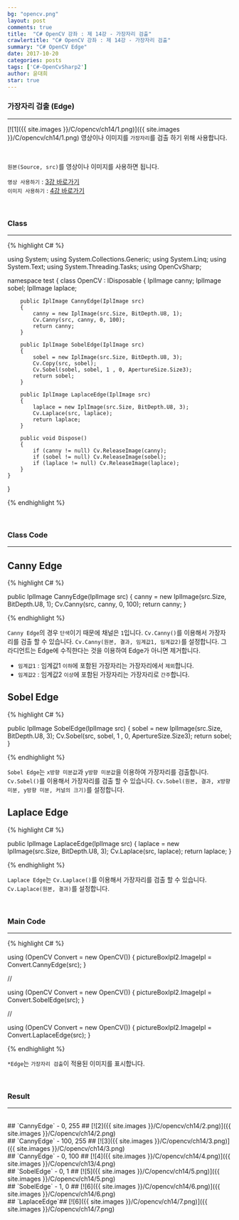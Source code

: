 ```yaml
---
bg: "opencv.png"
layout: post
comments: true
title:  "C# OpenCV 강좌 : 제 14강 - 가장자리 검출"
crawlertitle: "C# OpenCV 강좌 : 제 14강 - 가장자리 검출"
summary: "C# OpenCV Edge"
date: 2017-10-20
categories: posts
tags: ['C#-OpenCvSharp2']
author: 윤대희
star: true
---
```


### 가장자리 검출 (Edge) ###
----------
[![1]({{ site.images }}/C/opencv/ch14/1.png)]({{ site.images }}/C/opencv/ch14/1.png)
영상이나 이미지를 `가장자리`를 검출 하기 위해 사용합니다. 

<br>    

`원본(Source, src)`를 영상이나 이미지를 사용하면 됩니다.
<br>

`영상 사용하기` : [3강 바로가기][3강]
<br>
`이미지 사용하기` : [4강 바로가기][4강]

<br>

### Class ###
----------

{% highlight C# %}

using System;
using System.Collections.Generic;
using System.Linq;
using System.Text;
using System.Threading.Tasks;
using OpenCvSharp;

namespace test
{
    class OpenCV : IDisposable
    {
        IplImage canny;
        IplImage sobel;
        IplImage laplace;        
            
        public IplImage CannyEdge(IplImage src)
        {
            canny = new IplImage(src.Size, BitDepth.U8, 1);
            Cv.Canny(src, canny, 0, 100);
            return canny;
        }

        public IplImage SobelEdge(IplImage src)
        {
            sobel = new IplImage(src.Size, BitDepth.U8, 3);
            Cv.Copy(src, sobel);
            Cv.Sobel(sobel, sobel, 1 , 0, ApertureSize.Size3);
            return sobel;
        }

        public IplImage LaplaceEdge(IplImage src)
        {
            laplace = new IplImage(src.Size, BitDepth.U8, 3);
            Cv.Laplace(src, laplace);
            return laplace;
        }
        
        public void Dispose()
        {
            if (canny != null) Cv.ReleaseImage(canny);
            if (sobel != null) Cv.ReleaseImage(sobel);
            if (laplace != null) Cv.ReleaseImage(laplace);                
        }
    }
}

{% endhighlight %}

<br>

### Class Code ###
----------

## Canny Edge ##

{% highlight C# %}

public IplImage CannyEdge(IplImage src)
{
    canny = new IplImage(src.Size, BitDepth.U8, 1);
    Cv.Canny(src, canny, 0, 100);
    return canny;
}

{% endhighlight %}

`Canny Edge`의 경우 `단색`이기 때문에 채널은 `1`입니다. `Cv.Canny()`를 이용해서 가장자리를 검출 할 수 있습니다. `Cv.Canny(원본, 결과, 임계값1, 임계값2)`를 설정합니다. 그라디언트는 Edge에 수직한다는 것을 이용하여 Edge가 아니면 제거합니다.

* `임계값1` : 임계값1 `이하`에 포함된 가장자리는 가장자리에서 `제외`합니다.
* `임계값2` : 임계값2 `이상`에 포함된 가장자리는 가장자리로 `간주`합니다.

## Sobel Edge ##

{% highlight C# %}

public IplImage SobelEdge(IplImage src)
{
    sobel = new IplImage(src.Size, BitDepth.U8, 3);
    Cv.Sobel(src, sobel, 1 , 0, ApertureSize.Size3);
    return sobel;
}

{% endhighlight %}

`Sobel Edge`는 `x방향 미분값`과 `y방향 미분값`을 이용하여 가장자리를 검출합니다. `Cv.Sobel()`를 이용해서 가장자리를 검출 할 수 있습니다. `Cv.Sobel(원본, 결과, x방향 미분, y방향 미분, 커널의 크기)`를 설정합니다. 

## Laplace Edge ##

{% highlight C# %}

public IplImage LaplaceEdge(IplImage src)
{
    laplace = new IplImage(src.Size, BitDepth.U8, 3);
    Cv.Laplace(src, laplace);
    return laplace;
}

{% endhighlight %}

`Laplace Edge`는  `Cv.Laplace()`를 이용해서 가장자리를 검출 할 수 있습니다. `Cv.Laplace(원본, 결과)`를 설정합니다.


<br>

### Main Code ###
----------
{% highlight C# %}

using (OpenCV Convert = new OpenCV())
{
    pictureBoxIpl2.ImageIpl = Convert.CannyEdge(src);
}

//

using (OpenCV Convert = new OpenCV())
{
    pictureBoxIpl2.ImageIpl = Convert.SobelEdge(src);
}

//

using (OpenCV Convert = new OpenCV())
{
    pictureBoxIpl2.ImageIpl = Convert.LaplaceEdge(src);
}

{% endhighlight %}

`*Edge`는 `가장자리 검출`이 적용된 이미지를 표시합니다.

<br>

### Result ###
----------
<br>
## `CannyEdge` - 0, 255 ##
[![2]({{ site.images }}/C/opencv/ch14/2.png)]({{ site.images }}/C/opencv/ch14/2.png)
<br>
## `CannyEdge` - 100, 255 ##
[![3]({{ site.images }}/C/opencv/ch14/3.png)]({{ site.images }}/C/opencv/ch14/3.png)
<br>
## `CannyEdge` - 0, 100 ##
[![4]({{ site.images }}/C/opencv/ch14/4.png)]({{ site.images }}/C/opencv/ch13/4.png)
<br>
## `SobelEdge` - 0, 1 ##
[![5]({{ site.images }}/C/opencv/ch14/5.png)]({{ site.images }}/C/opencv/ch14/5.png)
<br>
## `SobelEdge` - 1, 0 ##
[![6]({{ site.images }}/C/opencv/ch14/6.png)]({{ site.images }}/C/opencv/ch14/6.png)
<br>
## `LaplaceEdge`##
[![6]({{ site.images }}/C/opencv/ch14/7.png)]({{ site.images }}/C/opencv/ch14/7.png)
<br>

[3강]: https://076923.github.io/posts/C-opencv-3/
[4강]: https://076923.github.io/posts/C-opencv-4/
